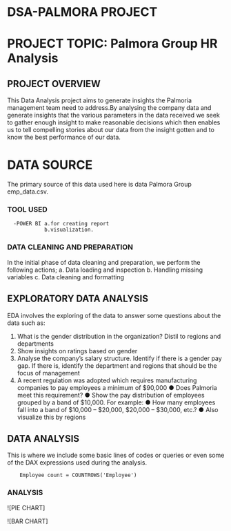 # DSA-PALMORA PROJECT

# PROJECT TOPIC: Palmora Group HR Analysis   

## PROJECT OVERVIEW
This Data Analysis project aims to generate insights the Palmoria management 
team need to address.By analysing the company data and generate insights that 
the various parameters in the data received we seek to gather enough insight to make
reasonable decisions which then enables us to tell compelling stories about our data 
from the insight gotten and to know the best performance of our data.  

# DATA SOURCE
The primary source of this data used here is data Palmora Group emp_data.csv.

### TOOL USED
      -POWER BI a.for creating report 
                b.visualization. 

      
### DATA CLEANING AND PREPARATION
In the initial phase of data cleaning and preparation, we perform the following actions;
a. Data loading and inspection
    b. Handling missing variables
    c. Data cleaning and formatting
    
## EXPLORATORY DATA ANALYSIS
EDA involves the exploring of the data to answer some questions about the data such as:
1. What is the gender distribution in the organization? Distil to regions and 
departments 
2. Show insights on ratings based on gender 
3. Analyse the company’s salary structure. Identify if there is a gender pay gap. If 
there is, identify the department and regions that should be the focus of 
management 
4. A recent regulation was adopted which requires manufacturing companies to pay 
employees a minimum of $90,000 
● Does Palmoria meet this requirement? 
● Show the pay distribution of employees grouped by a band of $10,000. For example: 
● How many employees fall into a band of $10,000 – $20,000, $20,000 – $30,000, 
etc.? 
● Also visualize this by regions 
 

## DATA ANALYSIS
This is where we include some basic lines of codes or queries or even some of the DAX 
expressions used during the analysis.

        Employee count = COUNTROWS('Employee')
  


### ANALYSIS
![PIE CHART]



![BAR CHART]



















